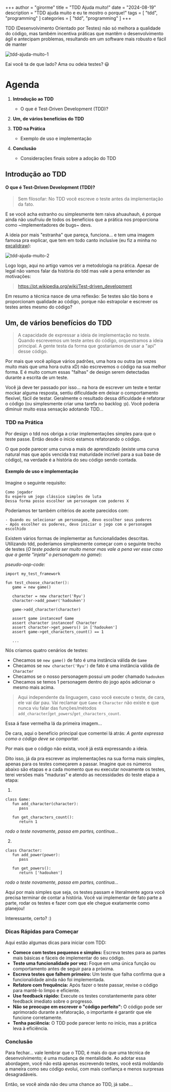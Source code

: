 +++
author = "girorme"
title = "TDD Ajuda muito!"
date = "2024-08-19"
description = "TDD ajuda muito e eu te mostro o porque!"
tags = [
    "tdd",
    "programming"
]
categories = [
    "tdd",
    "programming"
]
+++

TDD (Desenvolvimento Orientado por Testes) não só melhora a qualidade do código,
mas também incentiva práticas que mantêm o desenvolvimento ágil e antecipam problemas, 
resultando em um software mais robusto e fácil de manter

![tdd-ajuda-muito-1](/images/tdd-ajuda-muito-1.jpg)

Eai você ta de que lado? Ama ou odeia testes? :smiley:

# Agenda

1. **Introdução ao TDD**
   - O que é Test-Driven Development (TDD)?

2. **Um, de vários benefícios do TDD**

3. **TDD na Prática**
   - Exemplo de uso e implementação

4. **Conclusão**
   - Considerações finais sobre a adoção do TDD


## Introdução ao TDD

#### O que é Test-Driven Development (TDD)?

> Sem filosofar: No TDD você escreve o teste antes da implementação da fato.

E se você acha estranho ou simplesmente tem raiva ahuauhauh, é porque ainda não usufruiu de todos os benefícios que a prática nos proporciona como ~implementadores de bugs~ devs.

A ideia por mais "estranha" que pareça, funciona... e tem uma imagem famosa pra explicar, que tem em todo canto inclusive (eu fiz a minha no [excalidraw](https://excalidraw.com/)):

![tdd-ajuda-muito-2](/images/tdd-ajuda-muito-2.png)

Logo logo, aqui no artigo vamos ver a metodologia na prática.
Apesar de legal não vamos falar da história do tdd mas vale a pena entender as motivações:

> https://pt.wikipedia.org/wiki/Test-driven_development

Em resumo a técnica nasce de uma reflexão: Se testes são tão bons e proporcionam qualidade ao código, porque não estrapolar e escrever os testes antes mesmo do código?

## Um, de vários benefícios do TDD

> A capacidade de expressar a ideia de implementação no teste. Quando escrevemos um teste antes do código, orquestramos a ideia principal. A gente testa da forma que gostaríamos de usar a "api" desse código.

Por mais que você aplique vários padrões, uma hora ou outra (as vezes muito mais que uma hora outra xD) não escrevemos o código na sua melhor forma. E é muito comum essas "falhas" de design serem detectadas durante a escrita de um teste.

Você já deve ter passado por isso... na hora de escrever um teste e tentar mockar alguma resposta, sentiu dificuldade em deixar o comportamento flexível, fácil de testar. Geralmente o resultado dessa dificuldade é refatorar o código (ou simplesmente criar uma tarefa no backlog :p). Você poderia diminuir muito essa sensação adotando TDD...

### TDD na Prática

Por design o tdd nos obriga a criar implementações simples para que o teste passe. Então desde o inicio estamos refatorando o código.

O que pode parecer uma curva a mais de aprendizado (existe uma curva natural mas que após vencida traz maturidade incrível para a sua base de código), na verdade é a história do seu código sendo contada.

#### Exemplo de uso e implementação

Imagine o seguinte requisito:
```
Como jogador
Eu espero um jogo clássico simples de luta
Dessa forma posso escolher um personagem com poderes X
```

Poderíamos ter também critérios de aceite parecidos com:
```
- Quando eu selecionar um personagem, devo escolher seus poderes
- Após escolher os poderes, devo iniciar o jogo com o personagem escolhido
```

Existem vários formas de implementar as funcionalidades descritas. Utilizando tdd, poderíamos simplesmente começar com o seguinte trecho de testes (*O teste poderia ser muito menor mas vale a pena ver esse caso que a gente "injeta" o personagem no game*):

*pseudo-oop-code:*
```
import my_test_framework

fun test_choose_character():
   game = new game()

   character = new character('Ryu')
   character->add_power('hadouken')

   game->add_character(character)
   
   assert game instanceof Game
   assert character instanceof Character
   assert character->get_powers() in ['hadouken']
   assert game->get_characters_count() == 1

   ...
```

Nós criamos quatro cenários de testes:

- Checamos se `new game()` de fato é uma instância válida de `Game`
- Checamos se `new character('Ryu')` de fato é uma instância válida de `Character`
- Checamos se o nosso personagem possui um poder chamado `hadouken`
- Checamos se temos 1 personagem dentro do jogo após adicionar o mesmo mais acima.

> Aqui independente da linguagem, caso você execute o teste, de cara, ele vai dar pau. Vai reclamar que `Game` e `Character` não existe e que nunca viu falar das funções/métodos `add_character`/`get_powers`/`get_characters_count`.

Essa á fase vermelha lá da primeira imagem...

De cara, aqui o benefício principal que comentei lá atrás: *A gente expressa como o código deve se comportar.*

Por mais que o código não exista, você já está expressando a ideia.

Dito isso, já da pra escrever as implementações na sua forma mais simples, apenas para os testes começarem a passar. Imagine que os números abaixo são etapas e a cada momento que eu executar novamente os testes, terei versões mais "maduras" e atendo as necessidades do teste etapa a etapa:

1.
```
class Game:
   fun add_character(character):
      pass

   fun get_characters_count():
      return 1
```

*rodo o teste novamente, passa em partes, continua...*

2.
```
class Character:
   fun add_power(power):
      pass

   fun get_powers():
      return ['hadouken']
```

*rodo o teste novamente, passa em partes, continua...*

Aqui por mais simples que seja, os testes passam e literalmente agora você precisa terminar de contar a história. Você vai implementar de fato parte a parte, rodar os testes e fazer com que ele chegue exatamente como planejou!

Interessante, certo? :)

### Dicas Rápidas para Começar

Aqui estão algumas dicas para iniciar com TDD:

- **Comece com testes pequenos e simples:** Escreva testes para as partes mais básicas e fáceis de implementar do seu código.
- **Teste uma funcionalidade por vez:** Foque em uma única função ou comportamento antes de seguir para a próxima.
- **Escreva testes que falhem primeiro:** Um teste que falha confirma que a funcionalidade ainda não foi implementada.
- **Refatore com frequência:** Após fazer o teste passar, revise o código para mantê-lo limpo e eficiente.
- **Use feedback rápido:** Execute os testes constantemente para obter feedback imediato sobre o progresso.
- **Não se preocupe em escrever o "código perfeito":** O código pode ser aprimorado durante a refatoração, o importante é garantir que ele funcione corretamente.
- **Tenha paciência:** O TDD pode parecer lento no início, mas a prática leva à eficiência.

### Conclusão
Para fechar... vale lembrar que o TDD, é mais do que uma técnica de desenvolvimento; é uma mudança de mentalidade. Ao adotar essa abordagem, você não está apenas escrevendo testes, você está moldando a maneira como seu código evolui, com mais confiança e menos surpresas desagradáveis. 

Então, se você ainda não deu uma chance ao TDD, já sabe...